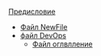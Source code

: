 [Предисловие](Home)

* [Файл NewFile](NewFile)
* [файл DevOps](DevOps)
    * [Файл оглвлление](оглавление)